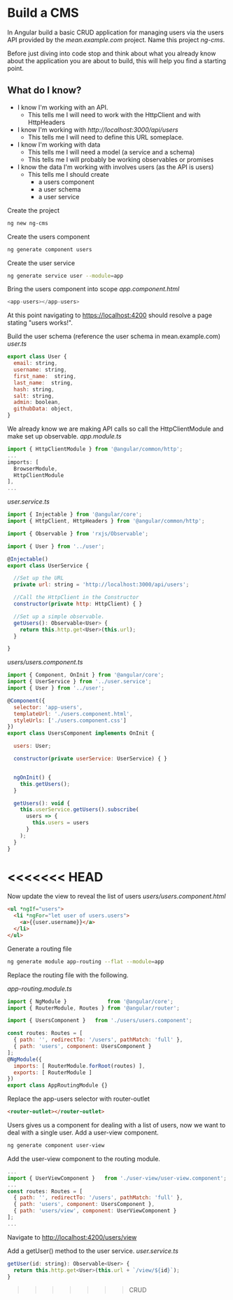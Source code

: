 # Build a CMS

In Angular build a basic CRUD application for managing users via the users API provided by the *mean.example.com* project. Name this project *ng-cms*.

Before just diving into code stop and think about what you already know about the application you are about to build, this will help you find a starting point.

## What do I know?

* I know I'm working with an API.
  * This tells me I will need to work with the HttpClient and with HttpHeaders
* I know I'm working with *http://localhost:3000/api/users*
  * This tells me I will need to define this URL someplace.
* I know I'm working with data
  * This tells me I will need a model (a service and a schema)
  * This tells me I will probably be working observables or promises
* I know the data I'm working with involves users (as the API is users)
  * This tells me I should create
    * a users component
    * a user schema
    * a user service

Create the project
```sh
ng new ng-cms
```

Create the users component
```sh
ng generate component users
```

Create the user service
```sh
ng generate service user --module=app
```

Bring the users component into scope
*app.component.html*
```js
<app-users></app-users>
```
At this point navigating to [https://localhost:4200](https://localhost:4200) should resolve a page stating "users works!".

Build the user schema (reference the user schema in mean.example.com)
*user.ts*
```js
export class User {
  email: string,
  username: string,
  first_name:  string,
  last_name:  string,
  hash: string,
  salt: string,
  admin: boolean,
  githubData: object,
}
```

We already know we are making API calls so call the HttpClientModule and make set up observable.
*app.module.ts*
```js
import { HttpClientModule } from '@angular/common/http';
...
imports: [
  BrowserModule,
  HttpClientModule
],
...
```

*user.service.ts*
```js
import { Injectable } from '@angular/core';
import { HttpClient, HttpHeaders } from '@angular/common/http';

import { Observable } from 'rxjs/Observable';

import { User } from '../user';

@Injectable()
export class UserService {

  //Set up the URL
  private url: string = 'http://localhost:3000/api/users';

  //Call the HttpClient in the Constructor
  constructor(private http: HttpClient) { }

  //Set up a simple observable.
  getUsers(): Observable<User> {
    return this.http.get<User>(this.url);
  }

}
```

*users/users.component.ts*
```js
import { Component, OnInit } from '@angular/core';
import { UserService } from '../user.service';
import { User } from '../user';

@Component({
  selector: 'app-users',
  templateUrl: './users.component.html',
  styleUrls: ['./users.component.css']
})
export class UsersComponent implements OnInit {

  users: User;

  constructor(private userService: UserService) { }


  ngOnInit() {
    this.getUsers();
  }

  getUsers(): void {
    this.userService.getUsers().subscribe(
      users => {
        this.users = users
      }
    );
  }
}
```
<<<<<<< HEAD
=======

Now update the view to reveal the list of users
*users/users.component.html*
```html
<ul *ngIf="users">
  <li *ngFor="let user of users.users">
    <a>{{user.username}}</a>
  </li>
</ul>
```

Generate a routing file

```sh
ng generate module app-routing --flat --module=app
```

Replace the routing file with the following.

*app-routing.module.ts*
```js
import { NgModule }             from '@angular/core';
import { RouterModule, Routes } from '@angular/router';

import { UsersComponent }   from './users/users.component';

const routes: Routes = [
  { path: '', redirectTo: '/users', pathMatch: 'full' },
  { path: 'users', component: UsersComponent }
];
@NgModule({
  imports: [ RouterModule.forRoot(routes) ],
  exports: [ RouterModule ]
})
export class AppRoutingModule {}
```

Replace the app-users selector with router-outlet

```html
<router-outlet></router-outlet>
```

Users gives us a component for dealing with a list of users, now we want to deal with a single user. Add a user-view component.
```sh
ng generate component user-view
```

Add the user-view component to the routing module.
```js
...
import { UserViewComponent }   from './user-view/user-view.component';
...
const routes: Routes = [
  { path: '', redirectTo: '/users', pathMatch: 'full' },
  { path: 'users', component: UsersComponent },
  { path: 'users/view', component: UserViewComponent }
];
...
```
Navigate to [http://localhost:4200/users/view](http://localhost:4200/users/view)

Add a getUser() method to the user service.
*user.service.ts*
```js
getUser(id: string): Observable<User> {
  return this.http.get<User>(this.url + `/view/${id}`);
}
```
>>>>>>> CRUD
